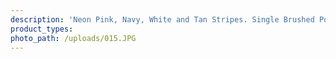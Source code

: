 ```yaml
---
description: 'Neon Pink, Navy, White and Tan Stripes. Single Brushed Poly'
product_types:
photo_path: /uploads/015.JPG
---
```

